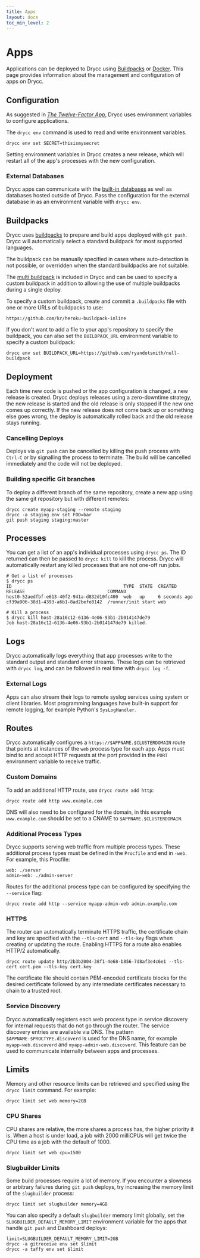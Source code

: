 ```yaml
---
title: Apps
layout: docs
toc_min_level: 2
---
```


# Apps

Applications can be deployed to Drycc using [Buildpacks](#buildpacks) or
[Docker](/docs/docker). This page provides information about the management and
configuration of apps on Drycc.

## Configuration

As suggested in [_The Twelve-Factor App_](http://12factor.net/config), Drycc
uses environment variables to configure applications.

The `drycc env` command is used to read and write environment variables.

```text
drycc env set SECRET=thisismysecret
```

Setting environment variables in Drycc creates a new release, which will restart
all of the app's processes with the new configuration.

### External Databases

Drycc apps can communicate with the [built-in databases](/docs/databases) as
well as databases hosted outside of Drycc. Pass the configuration for the
external database in as an environment variable with `drycc env`.

## Buildpacks

Drycc uses [buildpacks](https://devcenter.heroku.com/articles/buildpack-api) to
prepare and build apps deployed with `git push`. Drycc will automatically select
a standard buildpack for most supported languages.

The buildpack can be manually specified in cases where auto-detection is not
possible, or overridden when the standard buildpacks are not suitable.

The [multi buildpack](https://github.com/heroku/heroku-buildpack-multi) is
included in Drycc and can be used to specify a custom buildpack in addition to
allowing the use of multiple buildpacks during a single deploy.

To specify a custom buildpack, create and commit a `.buildpacks` file with one
or more URLs of buildpacks to use:

```text
https://github.com/kr/heroku-buildpack-inline
```

If you don't want to add a file to your app's repository to specify the
buildpack, you can also set the `BUILDPACK_URL` environment variable to specify
a custom buildpack:

```text
drycc env set BUILDPACK_URL=https://github.com/ryandotsmith/null-buildpack
```

## Deployment

Each time new code is pushed or the app configuration is changed, a new release
is created. Drycc deploys releases using a zero-downtime strategy, the new
release is started and the old release is only stopped if the new one comes up
correctly. If the new release does not come back up or something else goes
wrong, the deploy is automatically rolled back and the old release stays
running.

### Cancelling Deploys

Deploys via `git push` can be cancelled by killing the push process with
`Ctrl-C` or by signalling the process to terminate. The build will be cancelled
immediately and the code will not be deployed.

### Building specific Git branches

To deploy a different branch of the same repository, create a new app using the 
same git repository but with different remotes:

```
drycc create myapp-staging --remote staging
drycc -a staging env set FOO=bar
git push staging staging:master
```

## Processes

You can get a list of an app's individual processes using `drycc ps`. The ID
returned can then be passed to `drycc kill` to kill the process. Drycc will
automatically restart any killed processes that are not one-off run jobs.

```text
# Get a list of processes
$ drycc ps
ID                                          TYPE  STATE  CREATED        RELEASE                               COMMAND
host0-52aedfbf-e613-40f2-941a-d832d10fc400  web   up     6 seconds ago  cf39a906-38d1-4393-a6b1-8ad2befe8142  /runner/init start web

# Kill a process
$ drycc kill host-28a16c12-6136-4e06-93b1-2b014147de79
Job host-28a16c12-6136-4e06-93b1-2b014147de79 killed.
```

## Logs

Drycc automatically logs everything that app processes write to the standard
output and standard error streams. These logs can be retrieved with `drycc log`,
and can be followed in real time with `drycc log -f`.

### External Logs

Apps can also stream their logs to remote syslog services using system or client
libraries. Most programming languages have built-in support for remote logging,
for example Python's `SysLogHandler`.

## Routes

Drycc automatically configures a `https://$APPNAME.$CLUSTERDOMAIN` route that
points at instances of the `web` process type for each app. Apps must bind to
and accept HTTP requests at the port provided in the `PORT` environment variable
to receive traffic.

### Custom Domains

To add an additional HTTP route, use `drycc route add http`:

```text
drycc route add http www.example.com
```

DNS will also need to be configured for the domain, in this example
`www.example.com` should be set to a CNAME to `$APPNAME.$CLUSTERDOMAIN`.

### Additional Process Types

Drycc supports serving web traffic from multiple process types. These additional
process types must be defined in the `Procfile` and end in `-web`. For example, 
this Procfile:

```text
web: ./server
admin-web: ./admin-server
```

Routes for the additional process type can be configured by specifying the
`--service` flag:

```text
drycc route add http --service myapp-admin-web admin.example.com
```

### HTTPS

The router can automatically terminate HTTPS traffic, the certificate chain and
key are specified with the `--tls-cert` and `--tls-key` flags when creating or
updating the route. Enabling HTTPS for a route also enables HTTP/2
automatically.

```text
drycc route update http/2b3b2004-38f1-4e68-b856-7d8af3e4c6e1 --tls-cert cert.pem --tls-key cert.key
```

The certificate file should contain PEM-encoded certificate blocks for the
desired certificate followed by any intermediate certificates necessary to chain
to a trusted root.

### Service Discovery

Drycc automatically registers each web process type in service discovery for
internal requests that do not go through the router. The service discovery
entries are available via DNS. The pattern `$APPNAME-$PROCTYPE.discoverd` is
used for the DNS name, for example `myapp-web.discoverd` and
`myapp-admin-web.discoverd`. This feature can be used to communicate internally
between apps and processes.

## Limits

Memory and other resource limits can be retrieved and specified using the `drycc
limit` command. For example:

```text
drycc limit set web memory=2GB
```

### CPU Shares

CPU shares are relative, the more shares a process has, the higher priority it
is. When a host is under load, a job with 2000 milliCPUs will get twice the CPU
time as a job with the default of 1000.

```text
drycc limit set web cpu=1500
```

### Slugbuilder Limits

Some build processes require a lot of memory. If you encounter a slowness or
arbitrary failures during `git push` deploys, try increasing the memory limit of
the `slugbuilder` process:

```text
drycc limit set slugbuilder memory=4GB
```

You can also specify a default `slugbuilder` memory limit globally, set the
`SLUGBUILDER_DEFAULT_MEMORY_LIMIT` environment variable for the apps that handle
`git push` and Dashboard deploys:

```text
limit=SLUGBUILDER_DEFAULT_MEMORY_LIMIT=2GB
drycc -a gitreceive env set $limit
drycc -a taffy env set $limit
```
